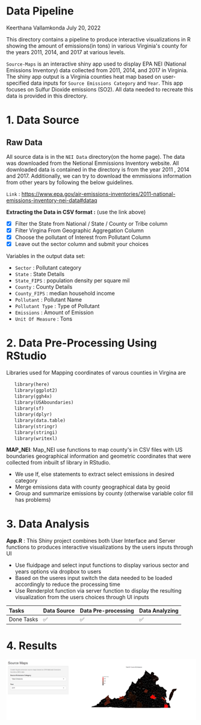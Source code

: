 Data Pipeline
================
Keerthana Vallamkonda
July 20, 2022

This directory contains a pipeline to produce interactive visualizations in R showing the amount of emissions(in tons) in various Virginia's county for the years 2011, 2014, and 2017 at various levels.

`Source-Maps` is an interactive shiny app used to display EPA NEI (National Emissions Inventory) data collected from 2011, 2014, and 2017 in Virginia. The shiny app output is a Virginia counties heat map based on user-specified data inputs for `Source Emissions Category` and `Year`. This app focuses on Sulfur Dioxide emissions (SO2). 
All data needed to recreate this data is provided in this directory.

# 1. Data Source
## Raw Data

All source data is in the `NEI Data` directory(on the home page). The data was downloaded from the Netional Emmissions Inventory website. All downloaded data is contained in the directory is from the year 2011 , 2014 and 2017. Additionally, we can try to download the emmissions information from other years by following the below guidelines. 

`Link` : https://www.epa.gov/air-emissions-inventories/2011-national-emissions-inventory-nei-data#dataq

**Extracting the Data in CSV format :** (use the link above)

   - [X]  Filter the State from National / State / County or Tribe column
   - [X]  Filter Virgina From Geographic Aggregation Column
   - [X]  Choose the pollutant of Interest from Pollutant Column
   - [X]  Leave out the sector column and submit your choices
  
Variables in the output data set:

- `Sector` : Pollutant category
- `State` : State Details
- `State_FIPS` : population density per square mil
- `County` : County Details
- `County_FIPS` : median household income
- `Pollutant` : Pollutant Name
- `Pollutant Type` : Type of Pollutant
- `Emissions` : Amount of Emission
- `Unit Of Measure` : Tons

# 2. Data Pre-Processing Using RStudio

Libraries used for Mapping coordinates of varous counties in Virgina are 
```
   library(here) 
   library(ggplot2)
   library(ggh4x)
   library(USAboundaries)
   library(sf)
   library(dplyr)
   library(data.table)
   library(stringr)
   library(stringi)
   library(writexl)
  ```
 **MAP_NEI**: Map_NEI use functions to map county's in CSV files with US boundaries geographical information and geometric coordinates that were collected from inbuilt sf library in RStudio. 
  - We use If, else statements to extract select emissions in desired category
  - Merge emissions data with county geographical data by geoid
  -  Group and summarize emissions by county (otherwise variable color fill has problems)

# 3. Data Analysis 
   **App.R** : This Shiny project combines both User Interface and Server functions to produces interactive visualizations by the users inputs through UI
   - Use  fluidpage and select input functions to display  various sector and years options via dropbox to users
   - Based on the useres input switch the data needed to be loaded accordingly to reduce the processing time
   - Use Renderplot function via server function to display the resulting visualization from the users choices through UI inputs 

Tasks | Data Source | Data Pre-processing | Data Analyzing
:------------ | :-------------| :-------------| :-------------
Done Tasks | :white_check_mark: |  :white_check_mark: | :white_check_mark:
 
 # 4. Results 
 
 ![Alt text](https://github.com/itskeerthana/DEVA/blob/main/NEI%20DATA/Output.png?raw=true "Optional Title")

